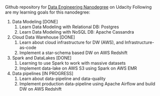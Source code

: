 Github repository for [Data Engineering Nanodegree](https://www.udacity.com/course/data-engineer-nanodegree--nd027) on Udacity
Following are my learning goals for this nanodegree:
1. Data Modeling [DONE]
    1. Learn Data Modeling with Relational DB: Postgres
    2. Learn Data Modeling with NoSQL DB: Apache Cassandra
2. Cloud Data Warehouse [DONE]
    1. Learn about cloud infrastructure for DW (AWS), and Infrastructure-as-code
    2. Implement a star-schema based DW on AWS Redshift
3. Spark and DataLakes [DONE]
    1. Learning to use Spark to work with massive datasets
    2. Implement data-lake on AWS S3 using Spark on AWS EMR
4. Data pipelines [IN PROGRESS]
    1. Learn about data-pipeline and data-quality
    2. Implement production data-pipeline using Apache Airflow and build DW on AWS Redshift
